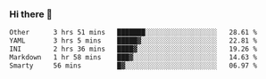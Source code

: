 ### Hi there 👋

<!--
**urzz/urzz** is a ✨ _special_ ✨ repository because its `README.md` (this file) appears on your GitHub profile.

Here are some ideas to get you started:

- 🔭 I’m currently working on ...
- 🌱 I’m currently learning ...
- 👯 I’m looking to collaborate on ...
- 🤔 I’m looking for help with ...
- 💬 Ask me about ...
- 📫 How to reach me: ...
- 😄 Pronouns: ...
- ⚡ Fun fact: ...
-->

<!--START_SECTION:waka-->

```txt
Other      3 hrs 51 mins   ███████░░░░░░░░░░░░░░░░░░   28.61 %
YAML       3 hrs 5 mins    █████▓░░░░░░░░░░░░░░░░░░░   22.81 %
INI        2 hrs 36 mins   ████▓░░░░░░░░░░░░░░░░░░░░   19.26 %
Markdown   1 hr 58 mins    ███▓░░░░░░░░░░░░░░░░░░░░░   14.63 %
Smarty     56 mins         █▓░░░░░░░░░░░░░░░░░░░░░░░   06.97 %
```

<!--END_SECTION:waka-->

